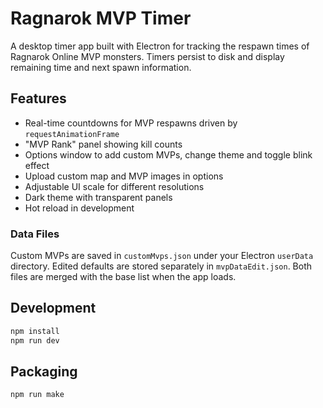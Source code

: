 # Ragnarok MVP Timer

A desktop timer app built with Electron for tracking the respawn times of Ragnarok Online MVP monsters. Timers persist to disk and display remaining time and next spawn information.

## Features
- Real-time countdowns for MVP respawns
  driven by `requestAnimationFrame`
- "MVP Rank" panel showing kill counts
- Options window to add custom MVPs, change theme and toggle blink effect
- Upload custom map and MVP images in options
- Adjustable UI scale for different resolutions
- Dark theme with transparent panels
- Hot reload in development

### Data Files
Custom MVPs are saved in `customMvps.json` under your Electron `userData`
directory. Edited defaults are stored separately in `mvpDataEdit.json`. Both
files are merged with the base list when the app loads.

## Development
```bash
npm install
npm run dev
```

## Packaging
```bash
npm run make
```

